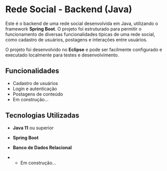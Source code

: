 # Rede Social - Backend (Java)

Este é o backend de uma rede social desenvolvida em Java, utilizando o framework **Spring Boot**. O projeto foi estruturado para permitir o funcionamento de diversas funcionalidades típicas de uma rede social, como cadastro de usuários, postagens e interações entre usuários.

O projeto foi desenvolvido no **Eclipse** e pode ser facilmente configurado e executado localmente para testes e desenvolvimento.

## Funcionalidades

- Cadastro de usuários
- Login e autenticação
- Postagens de conteúdo
- Em construção...

## Tecnologias Utilizadas

- **Java 11** ou superior
- **Spring Boot** 
- **Banco de Dados Relacional**

- - Em construção...


